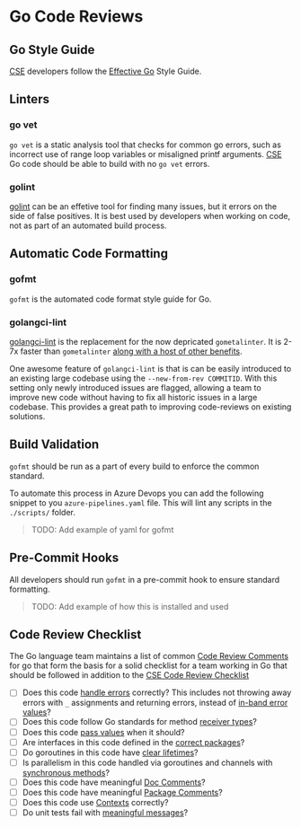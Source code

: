 # Go Code Reviews

## Go Style Guide

[CSE](../../CSE.md) developers follow the [Effective Go](https://golang.org/doc/effective_go.html) Style Guide.

## Linters

### go vet

`go vet` is a static analysis tool that checks for common go errors, such as incorrect use of range loop variables or misaligned printf arguments. [CSE](../../CSE.md) Go code should be able to build with no `go vet` errors.

### golint

[golint](https://github.com/golang/lint) can be an effetive tool for finding many issues, but it errors on the side of false positives. It is best used by developers when working on code, not as part of an automated build process.

## Automatic Code Formatting

### gofmt

`gofmt` is the automated code format style guide for Go.

### golangci-lint

[golangci-lint](https://github.com/golangci/golangci-lint/) is the replacement for the now depricated `gometalinter`. It is 2-7x faster than `gometalinter` [along with a host of other benefits](https://github.com/golangci/golangci-lint/#comparison).

One awesome feature of `golangci-lint` is that is can be easily introduced to an existing large codebase using the `--new-from-rev COMMITID`. With this setting only newly introduced issues are flagged, allowing a team to improve new code without having to fix all historic issues in a large codebase. This provides a great path to improving code-reviews on existing solutions. 

## Build Validation

`gofmt` should be run as a part of every build to enforce the common standard.

To automate this process in Azure Devops you can add the following snippet to you `azure-pipelines.yaml` file. This will lint any scripts in the `./scripts/` folder.

> TODO: Add example of yaml for gofmt

## Pre-Commit Hooks

All developers should run `gofmt` in a pre-commit hook to ensure standard formatting.

> TODO: Add example of how this is installed and used

## Code Review Checklist

The Go language team maintains a list of common [Code Review Comments](https://github.com/golang/go/wiki/CodeReviewComments) for go that form the basis for a solid checklist for a team working in Go that should be followed in addition to the [CSE Code Review Checklist](../readme.md)

* [ ] Does this code [handle errors](https://golang.org/doc/effective_go.html#errors) correctly? This includes not throwing away errors with ```_``` assignments and returning errors, instead of [in-band error values](https://github.com/golang/go/wiki/CodeReviewComments#in-band-errors)?
* [ ] Does this code follow Go standards for method [receiver types](https://github.com/golang/go/wiki/CodeReviewComments#receiver-type)?
* [ ] Does this code [pass values](https://github.com/golang/go/wiki/CodeReviewComments#pass-values) when it should?
* [ ] Are interfaces in this code defined in the [correct packages](https://github.com/golang/go/wiki/CodeReviewComments#interfaces)?
* [ ] Do goroutines in this code have [clear lifetimes](https://github.com/golang/go/wiki/CodeReviewComments#goroutine-lifetimes)?
* [ ] Is parallelism in this code handled via goroutines and channels with [synchronous methods](https://github.com/golang/go/wiki/CodeReviewComments#synchronous-functions)?
* [ ] Does this code have meaningful [Doc Comments](https://github.com/golang/go/wiki/CodeReviewComments#doc-comments)?
* [ ] Does this code have meaningful [Package Comments](https://github.com/golang/go/wiki/CodeReviewComments#package-comments)?
* [ ] Does this code use [Contexts](https://github.com/golang/go/wiki/CodeReviewComments#contexts) correctly?
* [ ] Do unit tests fail with [meaningful messages](https://github.com/golang/go/wiki/CodeReviewComments#useful-test-failures)?
